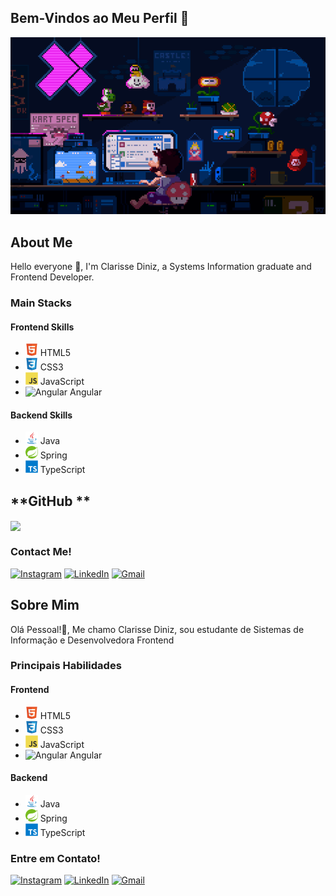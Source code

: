 ## Bem-Vindos ao Meu Perfil 👋

![Hello Guys!](image.gif)

## About Me

Hello everyone 👋, I'm Clarisse Diniz, a Systems Information graduate and Frontend Developer.

### Main Stacks

#### Frontend Skills
- <img src="https://raw.githubusercontent.com/devicons/devicon/master/icons/html5/html5-original.svg" alt="HTML5" width="20" height="20"/> HTML5
- <img src="https://raw.githubusercontent.com/devicons/devicon/master/icons/css3/css3-original.svg" alt="CSS3" width="20" height="20"/> CSS3
- <img src="https://raw.githubusercontent.com/devicons/devicon/master/icons/javascript/javascript-original.svg" alt="JavaScript" width="20" height="20"/> JavaScript
- <img src="https://angular.io/assets/images/logos/angular/angular.png" alt="Angular" width="20" height="20"/> Angular

#### Backend Skills
- <img src="https://raw.githubusercontent.com/devicons/devicon/master/icons/java/java-original.svg" alt="Java" width="20" height="20"/> Java
- <img src="https://raw.githubusercontent.com/devicons/devicon/master/icons/spring/spring-original.svg" alt="Spring" width="20" height="20"/> Spring
- <img src="https://raw.githubusercontent.com/devicons/devicon/master/icons/typescript/typescript-original.svg" alt="TypeScript" width="20" height="20"/> TypeScript

## **GitHub **

<img align="center" src="https://github-readme-stats.vercel.app/api/top-langs/?username=ClarisseDinizS&theme=dracula&hide_langs_below=1" />

### Contact Me!

[![Instagram](https://img.shields.io/badge/Instagram-@clarissedinizs-pink?style=for-the-badge&logo=instagram)](https://www.instagram.com/clarissedinizs/)
[![LinkedIn](https://img.shields.io/badge/LinkedIn-Clarisse%20Diniz%20de%20Silva-pink?style=for-the-badge&logo=linkedin)](https://www.linkedin.com/in/clarisse-diniz-silva/)
[![Gmail](https://img.shields.io/badge/Gmail-dinizclarisse.cd%40gmail.com-pink?style=for-the-badge&logo=gmail)](mailto:dinizclarisse.cd@gmail.com)

## Sobre Mim

Olá Pessoal!👋, Me chamo Clarisse Diniz, sou estudante de Sistemas de Informação e Desenvolvedora Frontend

### Principais Habilidades

#### Frontend 
- <img src="https://raw.githubusercontent.com/devicons/devicon/master/icons/html5/html5-original.svg" alt="HTML5" width="20" height="20"/> HTML5
- <img src="https://raw.githubusercontent.com/devicons/devicon/master/icons/css3/css3-original.svg" alt="CSS3" width="20" height="20"/> CSS3
- <img src="https://raw.githubusercontent.com/devicons/devicon/master/icons/javascript/javascript-original.svg" alt="JavaScript" width="20" height="20"/> JavaScript
- <img src="https://angular.io/assets/images/logos/angular/angular.png" alt="Angular" width="20" height="20"/> Angular

#### Backend 
- <img src="https://raw.githubusercontent.com/devicons/devicon/master/icons/java/java-original.svg" alt="Java" width="20" height="20"/> Java
- <img src="https://raw.githubusercontent.com/devicons/devicon/master/icons/spring/spring-original.svg" alt="Spring" width="20" height="20"/> Spring
- <img src="https://raw.githubusercontent.com/devicons/devicon/master/icons/typescript/typescript-original.svg" alt="TypeScript" width="20" height="20"/> TypeScript

### Entre em Contato!

[![Instagram](https://img.shields.io/badge/Instagram-@clarissedinizs-pink?style=for-the-badge&logo=instagram)](https://www.instagram.com/clarissedinizs/)
[![LinkedIn](https://img.shields.io/badge/LinkedIn-Clarisse%20Diniz%20de%20Silva-pink?style=for-the-badge&logo=linkedin)](https://www.linkedin.com/in/clarisse-diniz-silva/)
[![Gmail](https://img.shields.io/badge/Gmail-dinizclarisse.cd%40gmail.com-pink?style=for-the-badge&logo=gmail)](mailto:dinizclarisse.cd@gmail.com)


